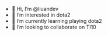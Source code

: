 - 👋 Hi, I’m @liuandev
- 👀 I’m interested in dota2
- 🌱 I’m currently learning playing dota2
- 💞️ I’m looking to collaborate on TI10

